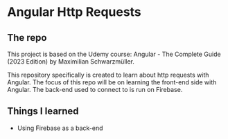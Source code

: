 # Angular Http Requests

## The repo

This project is based on the Udemy course: Angular - The Complete Guide (2023 Edition) by Maximilian Schwarzmüller.

This repository specifically is created to learn about http requests with Angular. The focus of this repo will be on learning the front-end side with Angular. The back-end used to connect to is run on Firebase.

## Things I learned

* Using Firebase as a back-end